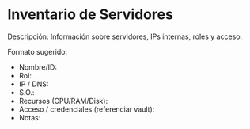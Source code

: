 # Inventario de Servidores

Descripción: Información sobre servidores, IPs internas, roles y acceso.

Formato sugerido:

- Nombre/ID:
- Rol:
- IP / DNS:
- S.O.:
- Recursos (CPU/RAM/Disk):
- Acceso / credenciales (referenciar vault):
- Notas:
